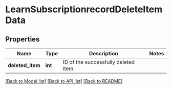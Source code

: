 # LearnSubscriptionrecordDeleteItemData

## Properties
Name | Type | Description | Notes
------------ | ------------- | ------------- | -------------
**deleted_item** | **int** | ID of the successfully deleted item | 

[[Back to Model list]](../README.md#documentation-for-models) [[Back to API list]](../README.md#documentation-for-api-endpoints) [[Back to README]](../README.md)


